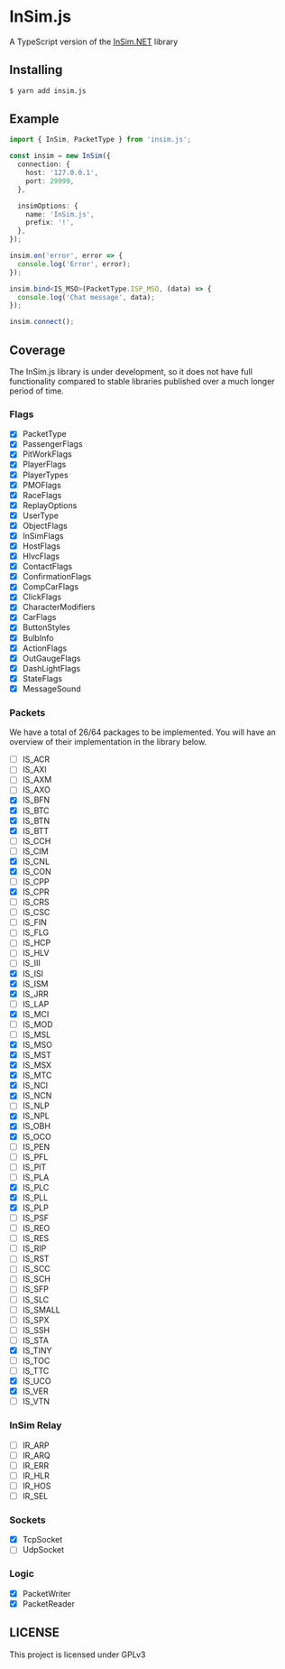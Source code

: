 # InSim.js

A TypeScript version of the [InSim.NET](https://github.com/alexmcbride/insimdotnet) library

## Installing

```bash
$ yarn add insim.js
```

## Example
```typescript
import { InSim, PacketType } from 'insim.js';

const insim = new InSim({
  connection: {
    host: '127.0.0.1',
    port: 29999,
  },

  insimOptions: {
    name: 'InSim.js',
    prefix: '!',
  },
});

insim.on('error', error => {
  console.log('Error', error);
});

insim.bind<IS_MSO>(PacketType.ISP_MSO, (data) => {
  console.log('Chat message', data);
});

insim.connect();
```

## Coverage

The InSim.js library is under development, so it does not have full functionality compared to stable libraries published over a much longer period of time.

### Flags
- [x] PacketType
- [x] PassengerFlags
- [x] PitWorkFlags
- [x] PlayerFlags
- [x] PlayerTypes
- [x] PMOFlags
- [x] RaceFlags
- [x] ReplayOptions
- [x] UserType
- [x] ObjectFlags
- [x] InSimFlags
- [x] HostFlags
- [x] HlvcFlags
- [x] ContactFlags
- [x] ConfirmationFlags
- [x] CompCarFlags
- [x] ClickFlags
- [x] CharacterModifiers
- [x] CarFlags
- [x] ButtonStyles
- [x] BulbInfo
- [x] ActionFlags
- [x] OutGaugeFlags
- [x] DashLightFlags
- [x] StateFlags
- [x] MessageSound

### Packets

We have a total of 26/64 packages to be implemented. You will have an overview of their implementation in the library below.

- [ ] IS_ACR
- [ ] IS_AXI
- [ ] IS_AXM
- [ ] IS_AXO
- [x] IS_BFN
- [x] IS_BTC
- [x] IS_BTN
- [x] IS_BTT
- [ ] IS_CCH
- [ ] IS_CIM
- [x] IS_CNL
- [x] IS_CON
- [ ] IS_CPP
- [x] IS_CPR
- [ ] IS_CRS
- [ ] IS_CSC
- [ ] IS_FIN
- [ ] IS_FLG
- [ ] IS_HCP
- [ ] IS_HLV
- [ ] IS_III
- [x] IS_ISI
- [x] IS_ISM
- [x] IS_JRR
- [ ] IS_LAP
- [x] IS_MCI
- [ ] IS_MOD
- [ ] IS_MSL
- [x] IS_MSO
- [x] IS_MST
- [x] IS_MSX
- [x] IS_MTC
- [x] IS_NCI
- [x] IS_NCN
- [ ] IS_NLP
- [x] IS_NPL
- [x] IS_OBH
- [x] IS_OCO
- [ ] IS_PEN
- [ ] IS_PFL
- [ ] IS_PIT
- [ ] IS_PLA
- [x] IS_PLC
- [x] IS_PLL
- [x] IS_PLP
- [ ] IS_PSF
- [ ] IS_REO
- [ ] IS_RES
- [ ] IS_RIP
- [ ] IS_RST
- [ ] IS_SCC
- [ ] IS_SCH
- [ ] IS_SFP
- [ ] IS_SLC
- [ ] IS_SMALL
- [ ] IS_SPX
- [ ] IS_SSH
- [ ] IS_STA
- [x] IS_TINY
- [ ] IS_TOC
- [ ] IS_TTC
- [x] IS_UCO
- [x] IS_VER
- [ ] IS_VTN

### InSim Relay

- [ ] IR_ARP
- [ ] IR_ARQ
- [ ] IR_ERR
- [ ] IR_HLR
- [ ] IR_HOS
- [ ] IR_SEL

### Sockets
- [x] TcpSocket
- [ ] UdpSocket

### Logic
- [x] PacketWriter
- [x] PacketReader

## LICENSE

This project is licensed under GPLv3
